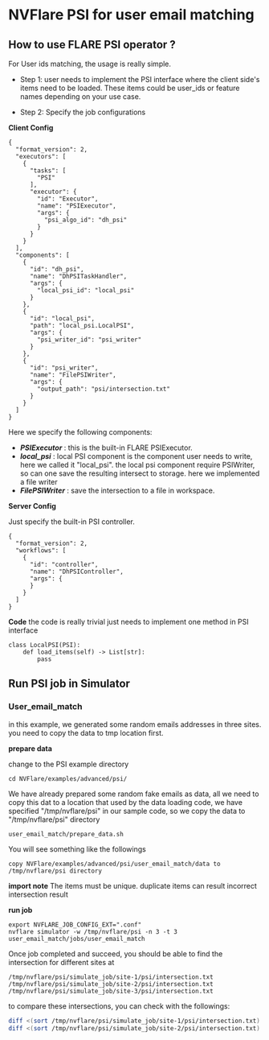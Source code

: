 # NVFlare PSI for user email matching

## How to use FLARE PSI operator ?

For User ids matching, the usage is really simple. 

* Step 1: user needs to implement the PSI interface where the client side's items need to be loaded.
These items could be user_ids or feature names depending on your use case.

* Step 2: Specify the job configurations

**Client Config**

```
{
  "format_version": 2,
  "executors": [
    {
      "tasks": [
        "PSI"
      ],
      "executor": {
        "id": "Executor",
        "name": "PSIExecutor",
        "args": {
          "psi_algo_id": "dh_psi"
        }
      }
    }
  ],
  "components": [
    {
      "id": "dh_psi",
      "name": "DhPSITaskHandler",
      "args": {
        "local_psi_id": "local_psi"
      }
    },
    {
      "id": "local_psi",
      "path": "local_psi.LocalPSI",
      "args": {
        "psi_writer_id": "psi_writer"
      }
    },
    {
      "id": "psi_writer",
      "name": "FilePSIWriter",
      "args": {
        "output_path": "psi/intersection.txt"
      }
    }
  ]
}
```

Here we specify the following components:

* **_PSIExecutor_** : this is the built-in FLARE PSIExecutor. 
* **_local_psi_** : local PSI component is the component user needs to write, here we called it "local_psi". 
the local psi component require PSIWriter, so can one save the resulting intersect to storage. here we implemented
a file writer
* **_FilePSIWriter_** : save the intersection to a file in workspace.  

**Server Config**

Just specify the built-in PSI controller. 
```
{
  "format_version": 2,
  "workflows": [
    {
      "id": "controller",
      "name": "DhPSIController",
      "args": {
      }
    }
  ]
}

```
**Code**
 the code is really trivial just needs to implement one method in PSI interface

```
class LocalPSI(PSI):
    def load_items(self) -> List[str]:
        pass

```

## Run PSI job in Simulator

### User_email_match 
   in this example, we generated some random emails addresses in three sites. 
   you need to copy the data to tmp location first. 

**prepare data**

change to the PSI example directory
```
cd NVFlare/examples/advanced/psi/
```
We have already prepared some random fake emails as data, all we need to copy this dat to a location 
that used by the data loading code, we have specified "/tmp/nvflare/psi" in our sample code, so we copy the data to
"/tmp/nvflare/psi" directory

```
user_email_match/prepare_data.sh
```   
You will see something like the followings

```
copy NVFlare/examples/advanced/psi/user_email_match/data to /tmp/nvflare/psi directory

```

**import note**
   The items must be unique. duplicate items can result incorrect intersection result

**run job** 
```
export NVFLARE_JOB_CONFIG_EXT=".conf"
nvflare simulator -w /tmp/nvflare/psi -n 3 -t 3 user_email_match/jobs/user_email_match
```
Once job completed and succeed, you should be able to find the intersection for different sites at

```
/tmp/nvflare/psi/simulate_job/site-1/psi/intersection.txt 
/tmp/nvflare/psi/simulate_job/site-2/psi/intersection.txt 
/tmp/nvflare/psi/simulate_job/site-3/psi/intersection.txt  
```
to compare these intersections, you can check with the followings:

```bash
diff <(sort /tmp/nvflare/psi/simulate_job/site-1/psi/intersection.txt) <(sort /tmp/nvflare/psi/simulate_job/site-2/psi/intersection.txt)
diff <(sort /tmp/nvflare/psi/simulate_job/site-2/psi/intersection.txt) <(sort /tmp/nvflare/psi/simulate_job/site-3/psi/intersection.txt)
```
